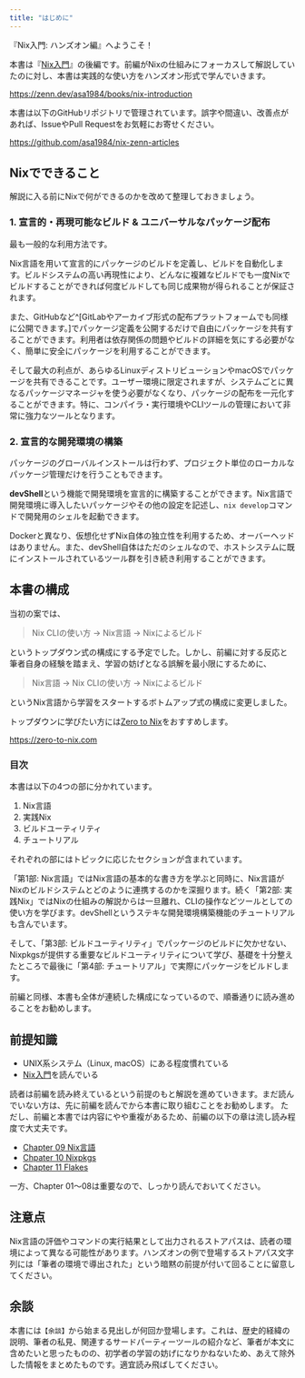 ```yaml
---
title: "はじめに"
---
```


『Nix入門: ハンズオン編』へようこそ！

本書は『[Nix入門](https://zenn.dev/asa1984/books/nix-introduction)』の後編です。前編がNixの仕組みにフォーカスして解説していたのに対し、本書は実践的な使い方をハンズオン形式で学んでいきます。

https://zenn.dev/asa1984/books/nix-introduction

本書は以下のGitHubリポジトリで管理されています。誤字や間違い、改善点があれば、IssueやPull Requestをお気軽にお寄せください。

https://github.com/asa1984/nix-zenn-articles

## Nixでできること

解説に入る前にNixで何ができるのかを改めて整理しておきましょう。

### 1. 宣言的・再現可能なビルド & ユニバーサルなパッケージ配布

最も一般的な利用方法です。

Nix言語を用いて宣言的にパッケージのビルドを定義し、ビルドを自動化します。ビルドシステムの高い再現性により、どんなに複雑なビルドでも一度Nixでビルドすることができれば何度ビルドしても同じ成果物が得られることが保証されます。

また、GitHubなど^[GitLabやアーカイブ形式の配布プラットフォームでも同様に公開できます。]でパッケージ定義を公開するだけで自由にパッケージを共有することができます。利用者は依存関係の問題やビルドの詳細を気にする必要がなく、簡単に安全にパッケージを利用することができます。

そして最大の利点が、あらゆるLinuxディストリビューションやmacOSでパッケージを共有できることです。ユーザー環境に限定されますが、システムごとに異なるパッケージマネージャを使う必要がなくなり、パッケージの配布を一元化することができます。特に、コンパイラ・実行環境やCLIツールの管理において非常に強力なツールとなります。

### 2. 宣言的な開発環境の構築

パッケージのグローバルインストールは行わず、プロジェクト単位のローカルなパッケージ管理だけを行うこともできます。

**devShell**という機能で開発環境を宣言的に構築することができます。Nix言語で開発環境に導入したいパッケージやその他の設定を記述し、`nix develop`コマンドで開発用のシェルを起動できます。

Dockerと異なり、仮想化せずNix自体の独立性を利用するため、オーバーヘッドはありません。また、devShell自体はただのシェルなので、ホストシステムに既にインストールされているツール群を引き続き利用することができます。

## 本書の構成

当初の案では、

> Nix CLIの使い方 → Nix言語 → Nixによるビルド

というトップダウン式の構成にする予定でした。しかし、前編に対する反応と筆者自身の経験を踏まえ、学習の妨げとなる誤解を最小限にするために、

> Nix言語 → Nix CLIの使い方 → Nixによるビルド

というNix言語から学習をスタートするボトムアップ式の構成に変更しました。

トップダウンに学びたい方には[Zero to Nix](https://zero-to-nix.com)をおすすめします。

https://zero-to-nix.com

### 目次

本書は以下の4つの部に分かれています。

1. Nix言語
2. 実践Nix
3. ビルドユーティリティ
4. チュートリアル

それぞれの部にはトピックに応じたセクションが含まれています。

「第1部: Nix言語」ではNix言語の基本的な書き方を学ぶと同時に、Nix言語がNixのビルドシステムとどのように連携するのかを深掘ります。続く「第2部: 実践Nix」ではNixの仕組みの解説からは一旦離れ、CLIの操作などツールとしての使い方を学びます。devShellというステキな開発環境構築機能のチュートリアルも含んでいます。

そして、「第3部: ビルドユーティリティ」でパッケージのビルドに欠かせない、Nixpkgsが提供する重要なビルドユーティリティについて学び、基礎を十分整えたところで最後に「第4部: チュートリアル」で実際にパッケージをビルドします。

前編と同様、本書も全体が連続した構成になっているので、順番通りに読み進めることをお勧めします。

## 前提知識

- UNIX系システム（Linux, macOS）にある程度慣れている
- [Nix入門](https://zenn.dev/asa1984/books/nix-introduction)を読んでいる

読者は前編を読み終えているという前提のもと解説を進めていきます。まだ読んでいない方は、先に前編を読んでから本書に取り組むことをお勧めします。
ただし、前編と本書では内容にやや重複があるため、前編の以下の章は流し読み程度で大丈夫です。

- [Chapter 09 Nix言語](https://zenn.dev/asa1984/books/nix-introduction/viewer/09-nix-lang)
- [Chpater 10 Nixpkgs](https://zenn.dev/asa1984/books/nix-introduction/viewer/10-nixpkgs)
- [Chapter 11 Flakes](https://zenn.dev/asa1984/books/nix-introduction/viewer/11-flakes)

一方、Chapter 01〜08は重要なので、しっかり読んでおいてください。

## 注意点

Nix言語の評価やコマンドの実行結果として出力されるストアパスは、読者の環境によって異なる可能性があります。ハンズオンの例で登場するストアパス文字列には「筆者の環境で導出された」という暗黙の前提が付いて回ることに留意してください。

## 余談

本書には`【余談】`から始まる見出しが何回か登場します。これは、歴史的経緯の説明、筆者の私見、関連するサードパーティーツールの紹介など、筆者が本文に含めたいと思ったものの、初学者の学習の妨げになりかねないため、あえて除外した情報をまとめたものです。適宜読み飛ばしてください。
